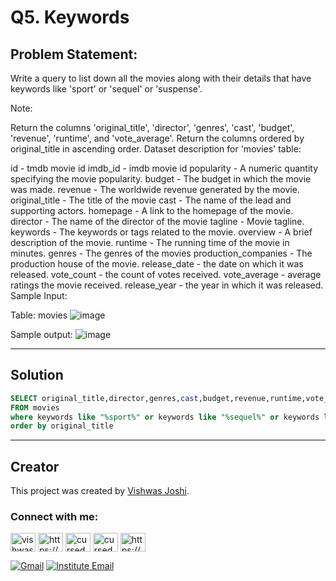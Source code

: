 # Q5. Keywords


## Problem Statement:

Write a query to list down all the movies along with their details that have keywords like 'sport' or 'sequel' or 'suspense'.

Note:

Return the columns 'original_title', 'director', 'genres', 'cast', 'budget', 'revenue', 'runtime', and 'vote_average'.
Return the columns ordered by original_title in ascending order.
Dataset description for 'movies' table:

id - tmdb movie id
imdb_id - imdb movie id
popularity - A numeric quantity specifying the movie popularity.
budget - The budget in which the movie was made.
revenue - The worldwide revenue generated by the movie.
original_title - The title of the movie
cast - The name of the lead and supporting actors.
homepage - A link to the homepage of the movie.
director - The name of the director of the movie
tagline - Movie tagline.
keywords - The keywords or tags related to the movie.
overview - A brief description of the movie.
runtime - The running time of the movie in minutes.
genres - The genres of the movies
production_companies - The production house of the movie.
release_date - the date on which it was released.
vote_count - the count of votes received.
vote_average - average ratings the movie received.
release_year - the year in which it was released.
Sample Input:

Table: movies
![image](https://github.com/vishwasjoshi2019/DSML/assets/98074283/d5436d1c-6f87-48a3-bdaf-51e8eeee7b54)



Sample output:
![image](https://github.com/vishwasjoshi2019/DSML/assets/98074283/3adb269f-569a-4e8c-91f7-d8c377fec498)

---

## Solution

```sql
SELECT original_title,director,genres,cast,budget,revenue,runtime,vote_average
FROM movies
where keywords like "%sport%" or keywords like "%sequel%" or keywords like "%suspense%"
order by original_title
```
---
## Creator

This project was created by [Vishwas Joshi](https://github.com/vishwasjoshi2019).



<h3 align="left">Connect with me:</h3>
<p align="left">
<a href="https://twitter.com/vishwas79116150" target="blank"><img align="center" src="https://raw.githubusercontent.com/rahuldkjain/github-profile-readme-generator/master/src/images/icons/Social/twitter.svg" alt="vishwas79116150" height="30" width="40" /></a>
<a href="https://linkedin.com/in/https://www.linkedin.com/in/vishwasjoshi2019/" target="blank"><img align="center" src="https://raw.githubusercontent.com/rahuldkjain/github-profile-readme-generator/master/src/images/icons/Social/linked-in-alt.svg" alt="https://www.linkedin.com/in/vishwasjoshi2019/" height="30" width="40" /></a>
<a href="https://instagram.com/cursed_geek" target="blank"><img align="center" src="https://raw.githubusercontent.com/rahuldkjain/github-profile-readme-generator/master/src/images/icons/Social/instagram.svg" alt="cursed_geek" height="30" width="40" /></a>
<a href="https://www.leetcode.com/cursed_geek" target="blank"><img align="center" src="https://raw.githubusercontent.com/rahuldkjain/github-profile-readme-generator/master/src/images/icons/Social/leet-code.svg" alt="cursed_geek" height="30" width="40" /></a>
<a href="https://auth.geeksforgeeks.org/user/https://auth.geeksforgeeks.org/user/vishwasjoshi2019/" target="blank"><img align="center" src="https://raw.githubusercontent.com/rahuldkjain/github-profile-readme-generator/master/src/images/icons/Social/geeks-for-geeks.svg" alt="https://auth.geeksforgeeks.org/user/vishwasjoshi2019/" height="30" width="40" /></a>
  
[![Gmail](https://img.shields.io/badge/Gmail-vishwasjoshi2019%40gmail.com-red)](mailto:vishwasjoshi2019@gmail.com)
[![Institute Email](https://img.shields.io/badge/Institute%20Email-vishwas.j%40iitgn.ac.in-red)](mailto:vishwas.j@iitgn.ac.in)
</p>
